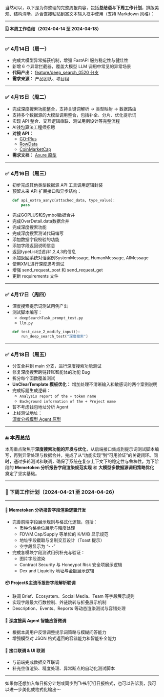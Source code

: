当然可以，以下是为你整理的完整周报内容，包括**总结语**与**下周工作计划**，排版美观、结构清晰，适合直接粘贴到富文本输入框中使用（支持 Markdown 风格）：

---

**🗓️ 本周工作总结（2024-04-14 至 2024-04-18）**

---

### ✅ 4月14日（周一）

- 完成大模型异常捕获机制，增强 FastAPI 服务稳定性与健壮性  
- 新增 6 个异常拦截器，覆盖大模型 LLM 调用中常见的异常场景  
- **代码产出：** [feature/deep_search_0520 分支](https://github.com/fxysj/ai-wallet/tree/feature/deep_search_0520)  
- **需求来源：** 产品团队、项目组  

---

### ✅ 4月15日（周二）

- 完成深度搜索功能整合，支持关键词解析 → 类型映射 → 数据路由  
- 支持多个数据源的大模型调用整合，包括补全、分片、优化提示词  
- 实现 API 整合、交互逻辑串联、测试用例设计等完整流程  
- AI钱包算法工程师招聘
- **对接 API：**  
  - [GO-Plus](https://docs.gopluslabs.io/reference/tokensecurityusingget_1)  
  - [RowData](https://www.rootdata.com/zh/Api/Doc)  
  - [CoinMarketCap](https://coinmarketcap.com/api/documentation/v1/#operation/getV2CryptocurrencyQuotesLatest)  
- **需求文档：** [Axure 原型](https://87wigh.axshare.com/?g=4)  

---

### ✅ 4月16日（周三）

- 初步完成其他类型数据源 API 工具调用逻辑封装  
- 预留未来 API 扩展接口和异步结构：
  ```python
  def api_extra_asnyc(attached_data, type_value):
      pass 
  ```
- 完成GOPLUS和Symbol数据合并  
- 完成OverDetail.data数据合并  
- 完成深度搜索功能  
- 完成深度搜索测试代码编写  
- 添加数据字段校验的功能  
- 添加字段返回说明信息  
- 返回typeList过滤非1,2,4,3的信息  
- 添加返回系统对话案例SystemMessage, HumanMessage, AIMessage  
- 使用XML进行深度思考测试  
- 增强 send_request_post 和 send_request_get  
- 更新 requirements 文件  

---

### ✅ 4月17日（周四）

- 深度搜索提示词测试用例产出  
- 测试脚本编写：
  - `deepSearchTask_prompt_test.py`  
  - `llm.py`
  ```python
  def test_case_2_modify_input():
      run_deep_search_test("深度搜索")
  ```

---

### ✅ 4月18日（周五）

- 分支合并到 main 分支，进行深度搜索功能测试  
- 修复深度搜索跨链转账智能体的功能 Bug  
- 拆分每个函数覆盖测试  
- **UnClearTemplate 模板优化：** 增加处理不清晰输入和敏感词的两个案例说明  
- 完成标题生成逻辑：  
  - `Analysis report of the + token name`  
  - `Background information of the + Project name`  
- 暂不考虑钱包地址分析 Agent  
- 上线测试地址：  
  [深度分析模型 Agent 原型](https://97d3iw.axshare.com/?g=14&id=drayln&p=%E6%B7%B1%E5%BA%A6%E5%88%86%E6%9E%90%E6%A8%A1%E5%9E%8Bagent___&sc=3)

---

### 🔚 本周总结

本周重点聚焦于**深度搜索功能的开发与优化**，从后端接口集成到提示词测试脚本编写，再到异常处理与数据合并，完成了从“功能实现”到“可用验证”的关键闭环。同时，通过多轮测试和联调，确保了系统在复杂上下文下的稳定性与鲁棒性。为下阶段的 **Memetoken 分析报告字段渲染规范实现** 和 **大模型多数据源调用策略优化** 奠定了坚实基础。

---

### 📌 下周工作计划（2024-04-21 至 2024-04-26）

---

#### 🔧 Memetoken 分析报告字段渲染逻辑开发
- 完善前端字段展示规则与格式化逻辑，包括：
  - 币种价格单位展示与精度处理
  - FDV/M.Cap/Supply 等单位的 K/M/B 显示规范
  - 地址字段截取与复制交互设计（Toast 提示）
  - 空字段显示为 “- -”
- 完成各模块字段测试用例补充与验证：
  - 图片字段渲染
  - Contract Security 与 Honeypot Risk 安全项展示逻辑
  - Dex and Liquidity 地址与金额展示逻辑  

#### 📦 Project&主流币报告字段解析联调
- 联调 Brief、Ecosystem、Social Media、Team 等字段展示规则
- 实现字段最大行数控制、外链跳转与折叠展示机制
- Description、Events、Reports 等动态渲染测试与容错处理

#### 🧠 深度搜索 Agent 智能应答微调
- 根据本周用户反馈调整提示词策略与模糊问答能力
- 增强模型对 JSON 格式返回的容错能力和智能补全能力

#### 🧪 接口联调 & UI 联测
- 与前端完成数据交互联调
- 补充空值渲染、精度处理、异常断点的自动化测试脚本

---

如果你还想加入每日拆分计划或同步到飞书/钉钉日报格式，也可以告诉我，我可以进一步美化或格式化输出～
